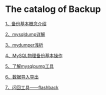 # The catalog of Backup

[1、备份基本概念介绍][1]

[2、mysqldump详解][2]

[3、mydumper浅析][3]

[4、MySQL物理备份基本操作][4]

[5、了解mysqlpump工具][5]

[6、数据导入导出][6]

[7、闪回工具——flashback][7]



  [1]:https://github.com/Ezail3/Note/blob/master/DB/MySQL/Backup/backup_intro.md
  [2]:https://github.com/Ezail3/Note/blob/master/DB/MySQL/Backup/mysqldump.md
  [3]:https://github.com/Ezail3/Note/blob/master/DB/MySQL/Backup/mydumper.md
  [4]:https://github.com/Ezail3/Note/blob/master/DB/MySQL/Backup/xtrabackup.md
  [5]:https://github.com/Ezail3/Note/blob/master/DB/MySQL/Backup/mysqlpump.md
  [6]:https://github.com/Ezail3/Note/blob/master/DB/MySQL/Backup/data_import%26export.md
  [7]:https://github.com/Ezail3/Note/blob/master/DB/MySQL/Backup/flashback.md
